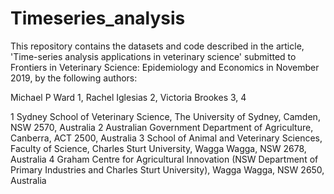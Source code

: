 # Timeseries_analysis

This repository contains the datasets and code described in the article, 'Time-series analysis applications in veterinary science' submitted to Frontiers in Veterinary Science: Epidemiology and Economics in November 2019, by the following authors:

Michael P Ward 1, Rachel Iglesias 2, Victoria Brookes 3, 4

1 Sydney School of Veterinary Science, The University of Sydney, Camden, NSW 2570, Australia
2 Australian Government Department of Agriculture, Canberra, ACT 2500, Australia
3 School of Animal and Veterinary Sciences, Faculty of Science, Charles Sturt University, Wagga Wagga, NSW 2678, Australia
4 Graham Centre for Agricultural Innovation (NSW Department of Primary Industries and Charles Sturt University), Wagga Wagga, NSW 2650, Australia


